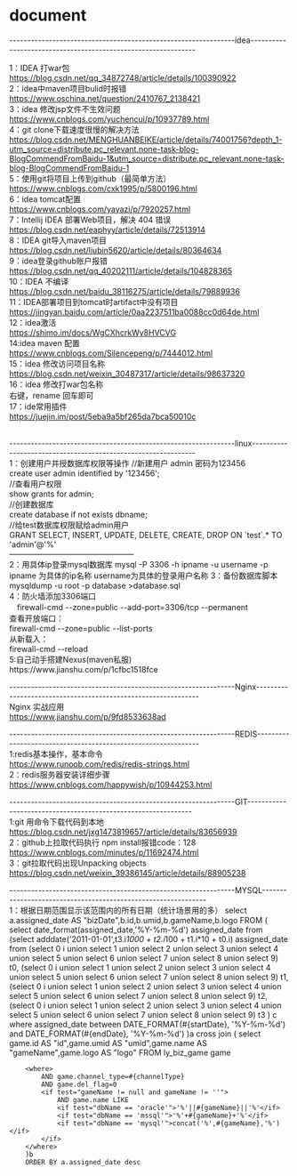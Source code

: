 # document
---------------------------------------------------------------idea--------------------------------------------------------------

1：IDEA 打war包</br>
https://blog.csdn.net/qq_34872748/article/details/100390922</br>
2：idea中maven项目bulid时报错</br>
https://www.oschina.net/question/2410767_2138421</br>
3：idea 修改jsp文件不生效问题</br>
https://www.cnblogs.com/yuchencui/p/10937789.html</br>
4：git clone下载速度很慢的解决方法</br>
https://blog.csdn.net/MENGHUANBEIKE/article/details/74001756?depth_1-utm_source=distribute.pc_relevant.none-task-blog-BlogCommendFromBaidu-1&utm_source=distribute.pc_relevant.none-task-blog-BlogCommendFromBaidu-1</br>
5：使用git将项目上传到github（最简单方法）</br>
https://www.cnblogs.com/cxk1995/p/5800196.html</br>
6：idea tomcat配置</br>
https://www.cnblogs.com/yayazi/p/7920257.html</br>
7：Intellij IDEA 部署Web项目，解决 404 错误</br>
https://blog.csdn.net/eaphyy/article/details/72513914</br>
8：IDEA git导入maven项目</br>
https://blog.csdn.net/liubin5620/article/details/80364634  </br>
9：idea登录github账户报错</br>
https://blog.csdn.net/qq_40202111/article/details/104828365  </br>
10：IDEA 不编译</br>
https://blog.csdn.net/baidu_38116275/article/details/79889936 </br>
11：IDEA部署项目到tomcat时artifact中没有项目</br>
https://jingyan.baidu.com/article/0aa2237511ba0088cc0d64de.html</br>
12：idea激活</br>
https://shimo.im/docs/WgCXhcrkWy8HVCVG</br>
14:idea maven 配置</br>
https://www.cnblogs.com/Silencepeng/p/7444012.html</br>
15：idea 修改访问项目名称</br>
https://blog.csdn.net/weixin_30487317/article/details/98637320</br>
16：idea 修改打war包名称</br>
右键，rename 回车即可</br>
17：ide常用插件</br>
https://juejin.im/post/5eba9a5bf265da7bca50010c

</br>
---------------------------------------------------------------linux--------------------------------------------------------------</br>
1：创建用户并授数据库权限等操作
//新建用户 admin 密码为123456</br>
create user admin identified by '123456';</br>
//查看用户权限</br>
show grants for admin;</br>
//创建数据库</br>
create database if not exists dbname;</br>
//给test数据库权限赋给admin用户</br>
GRANT SELECT, INSERT, UPDATE, DELETE, CREATE, DROP ON `test`.* TO 'admin'@'%'</br>
————————————————</br>
2：用具体ip登录mysql数据库
mysql -P 3306 -h ipname -u username -p
ipname 为具体的ip名称
username为具体的登录用户名称
3：备份数据库脚本</br>
mysqldump -u root -p database >database.sql</br>
4：防火墙添加3306端口</br>
　firewall-cmd --zone=public --add-port=3306/tcp --permanent</br>
  查看开放端口：</br>
  firewall-cmd --zone=public --list-ports</br>
  从新载入：</br>
  firewall-cmd --reload</br>
5:自己动手搭建Nexus(maven私服)</br>
https://www.jianshu.com/p/1cfbc1518fce</br>



---------------------------------------------------------------Nginx--------------------------------------------------------------</br>
 Nginx 实战应用</br>
https://www.jianshu.com/p/9fd8533638ad</br>

---------------------------------------------------------------REDIS--------------------------------------------------------------</br>
1:redis基本操作，基本命令</br>
https://www.runoob.com/redis/redis-strings.html</br>
2：redis服务器安装详细步骤</br>
https://www.cnblogs.com/happywish/p/10944253.html</br>

---------------------------------------------------------------GIT--------------------------------------------------------------</br>
1:git 用命令下载代码到本地</br>
https://blog.csdn.net/jxg1473819657/article/details/83656939</br>
2：github上拉取代码执行 npm install报错code：128</br>
https://www.cnblogs.com/minutes/p/11692474.html</br>
3：git拉取代码出现Unpacking objects
https://blog.csdn.net/weixin_39386145/article/details/88905238</br>

---------------------------------------------------------------MYSQL--------------------------------------------------------------</br>
1：根据日期范围显示该范围内的所有日期（统计场景用的多）
select a.assigned_date AS "bizDate",b.id,b.umid,b.gameName,b.logo
		FROM
		(
		select date_format(assigned_date,'%Y-%m-%d') assigned_date
		from
		(select adddate('2011-01-01',t3.i*1000 + t2.i*100 + t1.i*10 + t0.i) assigned_date
		from
		(select 0 i union select 1 union select 2 union select 3 union select 4 union select 5 union select 6 union select 7 union select 8 union select 9) t0,
		(select 0 i union select 1 union select 2 union select 3 union select 4 union select 5 union select 6 union select 7 union select 8 union select 9) t1,
		(select 0 i union select 1 union select 2 union select 3 union select 4 union select 5 union select 6 union select 7 union select 8 union select 9) t2,
		(select 0 i union select 1 union select 2 union select 3 union select 4 union select 5 union select 6 union select 7 union select 8 union select 9) t3
		) c
		where assigned_date between DATE_FORMAT(#{startDate}, '%Y-%m-%d') and DATE_FORMAT(#{endDate}, '%Y-%m-%d')
		)a
		cross join
		(
		select game.id AS "id",game.umid AS "umid",game.name AS "gameName",game.logo AS "logo" FROM ly_biz_game game

		<where>
			AND game.channel_type=#{channelType}
			AND game.del_flag=0
			<if test="gameName != null and gameName != ''">
				AND game.name LIKE
				<if test="dbName == 'oracle'">'%'||#{gameName}||'%'</if>
				<if test="dbName == 'mssql'">'%'+#{gameName}+'%'</if>
				<if test="dbName == 'mysql'">concat('%',#{gameName},'%')</if>
			</if>
		</where>
		)b
		ORDER BY a.assigned_date desc
